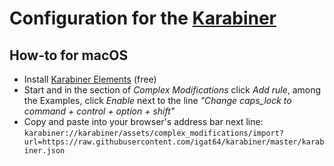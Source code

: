 # Configuration for the [Karabiner](https://pqrs.org/osx/karabiner/)


## How-to for macOS
* Install [Karabiner Elements](https://pqrs.org/osx/karabiner/index.html) (free)
* Start and in the section of _Complex Modifications_ click _Add rule_, among the Examples, click _Enable_ next to the line _"Change caps_lock to command + control + option + shift"_
* Copy and paste into your browser's address bar next line:
`karabiner://karabiner/assets/complex_modifications/import?url=https://raw.githubusercontent.com/igat64/karabiner/master/karabiner.json`
